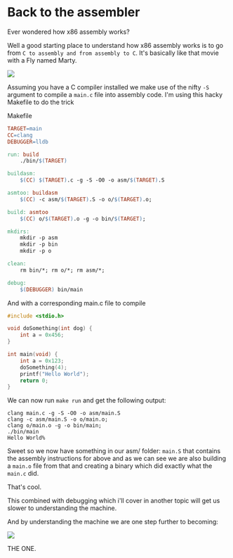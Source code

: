 # Back to the assembler

Ever wondered how x86 assembly works? 

Well a good starting place to understand how x86 assembly works is to go from `C to assembly and from assembly to C`. It's basically like that movie with a Fly named Marty.

<img src="https://i.ytimg.com/vi/k0kswK2aI08/maxresdefault.jpg"/>


Assuming you have a C compiler installed we make use of the nifty `-S` argument to compile a `main.c` file into assembly code. I'm using this hacky Makefile to do the trick

Makefile

```Makefile
TARGET=main
CC=clang
DEBUGGER=lldb

run: build
	./bin/$(TARGET)

buildasm: 
	$(CC) $(TARGET).c -g -S -O0 -o asm/$(TARGET).S

asmtoo: buildasm
	$(CC) -c asm/$(TARGET).S -o o/$(TARGET).o;

build: asmtoo
	$(CC) o/$(TARGET).o -g -o bin/$(TARGET);

mkdirs:
	mkdir -p asm
	mkdir -p bin
	mkdir -p o

clean:
	rm bin/*; rm o/*; rm asm/*;

debug: 
	$(DEBUGGER) bin/main

```

And with a corresponding main.c file to compile

```c
#include <stdio.h>

void doSomething(int dog) {
    int a = 0x456;
}

int main(void) {
    int a = 0x123;
    doSomething(4);
    printf("Hello World");
    return 0;
}
```

We can now run `make run` and get the following output:

```
clang main.c -g -S -O0 -o asm/main.S
clang -c asm/main.S -o o/main.o;
clang o/main.o -g -o bin/main;
./bin/main
Hello World% 
```

Sweet so we now have something in our asm/ folder: `main.S` that contains the assembly instructions for above and as we can see we are also building a `main.o` file from that and creating a binary which did exactly what the `main.c` did.

That's cool.

This combined with debugging which i'll cover in another topic will get us slower to understanding the machine.

And by understanding the machine we are one step further to becoming:

<img src="https://media.giphy.com/media/Pqp4Y64TcGwJa/giphy.gif"/>

THE ONE.

